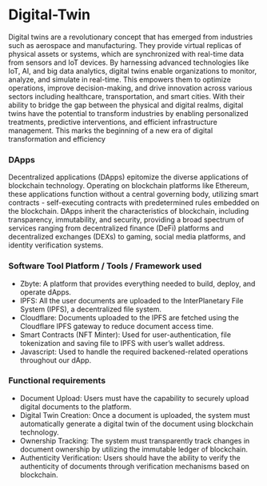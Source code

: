 # Digital-Twin
Digital twins are a revolutionary concept that has emerged from industries such as aerospace and manufacturing. They provide virtual replicas of physical assets or systems, which are synchronized with real-time data from sensors and IoT devices. By harnessing advanced technologies like IoT, AI, and big data analytics, digital twins enable organizations to monitor, analyze, and simulate in real-time. This empowers them to optimize operations, improve decision-making, and drive innovation across various sectors including healthcare, transportation, and smart cities. With their ability to bridge the gap between the physical and  digital realms, digital twins have the potential to transform industries by enabling personalized treatments, predictive interventions, and efficient infrastructure management. This marks the beginning of a new era of digital transformation and efficiency
### DApps 
Decentralized applications (DApps) epitomize the diverse applications of blockchain technology. Operating on blockchain platforms like Ethereum, these applications function without a central governing body, utilizing smart contracts - self-executing contracts with predetermined rules embedded on the blockchain. DApps inherit the characteristics of blockchain, including transparency, immutability, and security, providing a broad spectrum of services ranging from decentralized finance (DeFi) platforms and decentralized exchanges (DEXs) to gaming, social media platforms, and identity verification systems. 
### Software Tool Platform / Tools / Framework used 
- Zbyte: A platform that provides everything needed to build, deploy, and operate dApps. 
- IPFS: All the user documents are uploaded to the InterPlanetary File System (IPFS), a 
decentralized file system. 
- Cloudflare: Documents uploaded to the IPFS are fetched using the Cloudflare IPFS 
gateway to reduce document access time. 
- Smart Contracts (NFT Minter): Used for user-authentication, file tokenization and saving 
file to IPFS with user’s wallet address. 
- Javascript: Used to handle the required backened-related operations throughout our dApp.

### Functional requirements 
- Document Upload: Users must have the capability to securely upload digital documents to the platform. 
- Digital Twin Creation: Once a document is uploaded, the system must automatically generate a digital twin of the document using blockchain technology. 
- Ownership Tracking: The system must transparently track changes in document ownership by utilizing the immutable ledger of blockchain. 
- Authenticity Verification: Users should have the ability to verify the authenticity of documents through verification mechanisms based on blockchain. 
